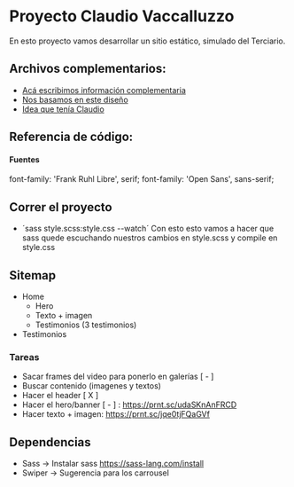 # Proyecto Claudio Vaccalluzzo

En esto proyecto vamos desarrollar un sitio estático, simulado del Terciario.


## Archivos complementarios:

- [Acá escribimos información complementaria](https://docs.google.com/document/d/11nh4Nw2vYuEDPZZwIL0CXXm5kbh02bttEmbrheqWRGg/edit?usp=sharing)
- [Nos basamos en este diseño](https://beacon.themerex.net/)
- [Idea que tenía Claudio](https://lujanpreceptoria.wixsite.com/lujan2020/inicio)


## Referencia de código:

#### Fuentes
font-family: 'Frank Ruhl Libre', serif;
font-family: 'Open Sans', sans-serif;




## Correr el proyecto

- ´sass style.scss:style.css --watch´ Con esto esto vamos a hacer que sass quede escuchando nuestros cambios en style.scss y compile en style.css


## Sitemap
- Home
   - Hero
   - Texto + imagen
   - Testimonios (3 testimonios)
- Testimonios 


### Tareas

- Sacar frames del video para ponerlo en galerías [ - ]
- Buscar contenido (imagenes y textos)
- Hacer el header [ X ]
- Hacer el hero/banner [ - ] : https://prnt.sc/udaSKnAnFRCD
- Hacer texto + imagen:  https://prnt.sc/jqe0tjFQaGVf


## Dependencias

- Sass -> Instalar sass https://sass-lang.com/install
- Swiper -> Sugerencia para los carrousel